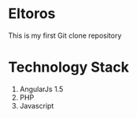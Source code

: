 # Eltoros
This is my first Git clone repository


# Technology Stack

1. AngularJs 1.5
2. PHP
3. Javascript
